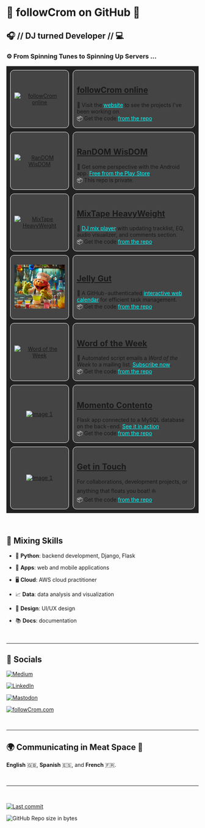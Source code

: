# 👋 followCrom on GitHub 👋

## 🎧 // DJ turned Developer // 💻

### ⚙️ From Spinning Tunes to Spinning Up Servers ...

<table style="width:100%; background-color:#222; border-collapse:separate; border-spacing:10px;">
  <tr>
    <td style="background-color:#444; border-radius:10px; padding:10px; border:1px solid #FFF;">
          <p align="center"><a href="https://followcrom.com" target="_blank">
      <img src="https://followcrom.com/images/vinyl.png" alt="followCrom online" width="200"></a>
            </p>
    </td>
    <td style="background-color:#444; border-radius:10px; padding:10px; border:1px solid #FFF;">
      <h2 style="color:#FFF;"><a href="https://followcrom.com" target="_blank">followCrom online</a></h2>
      🔗 Visit the <a href="https://followcrom.com" target="_blank" style="text-decoration:underline; color:#0FF;">website</a> to see the projects I've been working on.
      <br>
      <span style="color:#FFF;">&#x1F4E6;</span> Get the code <a href="https://github.com/followcrom/followcromSite" style="text-decoration:underline; color:#0FF;">from the repo</a>.
    </td>
  </tr>
  <tr>
    <td style="background-color:#444; border-radius:10px; padding:10px; border:1px solid #FFF;">
      <p align="center">
        <a href="https://play.google.com/store/apps/details?id=com.followcrom.domdom"><img src="https://followcrom.com/images/random_wisdom.png" alt="RanDOM WisDOM" width="200"></a>
      </p>
    </td>
    <td style="background-color:#444; border-radius:10px; padding:10px; border:1px solid #FFF;">
      <h2 style="color:#FFF;"><a href="https://play.google.com/store/apps/details?id=com.followcrom.domdom" target="_blank">RanDOM WisDOM</a></h2>
      🔗 Get some perspective with the Android app. <a href="https://play.google.com/store/apps/details?id=com.followcrom.domdom" target="_blank" style="text-decoration:underline; color:#0FF;">Free from the Play Store</a>. 
      <br>
      <span style="color:#FFF;">&#x1F4E6;</span> This repo is private.
    </td>
  </tr>
  <tr>
    <td style="background-color:#444; border-radius:10px; padding:10px; border:1px solid #FFF;">
          <p align="center"><a href="https://mixtape.followcrom.com/" target="_blank">
      <img src="https://followcrom.com/images/theMixtapeHeavyweight2.png" alt="MixTape HeavyWeight" width="200"></a>
            </p>
    </td>
    <td style="background-color:#444; border-radius:10px; padding:10px; border:1px solid #FFF;">
      <h2 style="color:#FFF;"><a href="https://mixtape.followcrom.com/" target="_blank">MixTape HeavyWeight</a></h2>
      🔗 <a href="https://mixtape.followcrom.com/" target="_blank" style="text-decoration:underline; color:#0FF;">DJ mix player</a> with updating tracklist, EQ, audio visualizer, and comments section.
      <br>
      <span style="color:#FFF;">&#x1F4E6;</span> Get the code <a href="https://github.com/followcrom/MixTapeHeavyWeight" style="text-decoration:underline; color:#0FF;">from the repo</a>.
    </td>
  </tr>
    <tr>
    <td style="background-color:#444; border-radius:10px; padding:10px; border:1px solid #FFF;">
          <p align="center"><a href="https://followcrom.github.io/jellygut/" target="_blank">
      <img src="https://github.com/followcrom/jellygut/raw/main/jelly-chef.png" alt="Jelly Gut" width="200"></a>
            </p>
    </td>
    <td style="background-color:#444; border-radius:10px; padding:10px; border:1px solid #FFF;">
      <h2 style="color:#FFF;"><a href="https://followcrom.github.io/jellygut/" target="_blank">Jelly Gut</a></h2>
      🔗 A GitHub-authenticated <a href="https://followcrom.github.io/jellygut/" target="_blank" style="text-decoration:underline; color:#0FF;">interactive web calendar</a> for efficient task management.
      <br>
      <span style="color:#FFF;">&#x1F4E6;</span> Get the code <a href="https://github.com/followcrom/jellygut" style="text-decoration:underline; color:#0FF;">from the repo</a>.
    </td>
  </tr>
  <tr>
    <td style="background-color:#444; border-radius:10px; padding:10px; border:1px solid #FFF;">
            <p align="center"><a href="https://followcrom.com/wotd/" target="_blank">
            <img src="https://followcrom.com/images/wordOftheDay.png" alt="Word of the Week" width="200"></a>
          </p>
          </td>
    <td style="background-color:#444; border-radius:10px; padding:10px; border:1px solid #FFF;">
      <h2 style="color:#FFF;"><a href="https://followcrom.com/wotd/" target="_blank">Word of the Week</a></h2>
      🔗 Automated script emails a <i>Word of the Week</i> to a mailing list. <a href="https://followcrom.com/wotd/" target="_blank" style="text-decoration:underline; color:#0FF;">Subscribe now</a>.
      <br>
      <span style="color:#FFF;">&#x1F4E6;</span> Get the code <a href="https://github.com/followcrom/word-of-the-week" style="text-decoration:underline; color:#0FF;">from the repo</a>.
    </td>
  </tr>
    <tr>
    <td style="background-color:#444; border-radius:10px; padding:10px; border:1px solid #FFF;">
            <p align="center"><a href="https://followcrom.com/momcon/" target="_blank">
            <img src="https://followcrom.com/images/djrr.jpg" alt="Image 1" width="200"></a>
          </p></td>
    <td style="background-color:#444; border-radius:10px; padding:10px; border:1px solid #FFF;">
      <h2 style="color:#FFF;"><a href="https://followcrom.com/momcon/" target="_blank">Momento Contento</a></h2>
      Flask app connected to a MySQL database on the back-end. <a href="https://followcrom.com/momcon/" target="_blank" style="text-decoration:underline; color:#0FF;">See it in action</a>.
      <br>
      <span style="color:#FFF;">&#x1F4E6;</span> Get the code <a href="https://github.com/followcrom/momento_contento" style="text-decoration:underline; color:#0FF;">from the repo</a>.
    </td>
  </tr>
    <tr>
    <td style="background-color:#444; border-radius:10px; padding:10px; border:1px solid #FFF;">
            <p align="center"><a href="https://followcrom.com/contact/contact.php" target="_blank">
            <img src="https://followcrom.com/images/contact_2.png" alt="Image 1" width="200"></a>
    </td>
    <td style="background-color:#444; border-radius:10px; padding:10px; border:1px solid #FFF;">
      <h2><a href="https://followcrom.com/contact/contact.php" target="_blank">Get in Touch</a></h2>
      For collaborations, development projects, or anything that floats you boat! ⛵
      <br>
      <span style="color:#FFF;">&#x1F4E6;</span> Get the code <a href="https://github.com/followcrom/followcromSite" target="_blank"  style="text-decoration:underline; color:#0FF;">from the repo</a>.
    </td>
  </tr>
</table>

<br>

## 🥣 Mixing Skills

- 🐍 **Python**: backend development, Django, Flask

- 📱 **Apps**: web and mobile applications

- 🖥️ **Cloud**: AWS cloud practitioner

- 📈 **Data**: data analysis and visualization

- 🎨 **Design**: UI/UX design

- 📚 **Docs**: documentation

<br>

---

## 📢 Socials

[![Medium](https://img.shields.io/badge/Medium-12100E?style=for-the-badge&logo=medium&logoColor=white)](https://medium.com/@followcrom)

[![LinkedIn](https://img.shields.io/badge/LinkedIn-0077B5?style=for-the-badge&logo=linkedin&logoColor=white)](https://linkedin.com/in/followCrom)

[![Mastodon](https://img.shields.io/badge/Mastodon-6364FF?style=for-the-badge&logo=mastodon&logoColor=white)](https://fosstodon.org/@followCrom)

[![followCrom.com](https://img.shields.io/badge/More%20from-followCrom.com-blue?style=for-the-badge)](http://followcrom.com)

<br>

---

## 🌍 Communicating in Meat Space 🥦

**English** 🇬🇧, **Spanish** 🇪🇸, and  **French** 🇫🇷.

<br>

---

<br>

[![Last commit](https://img.shields.io/github/last-commit/followcrom/followcrom?style=for-the-badge)](https://github.com/followcrom/followcrom/commits/main)


![GitHub Repo size in bytes](https://img.shields.io/github/repo-size/followcrom/followcrom?style=for-the-badge)
